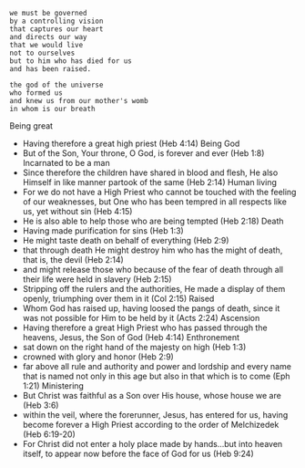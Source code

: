 ```
we must be governed
by a controlling vision
that captures our heart
and directs our way
that we would live
not to ourselves
but to him who has died for us
and has been raised.

the god of the universe
who formed us
and knew us from our mother's womb
in whom is our breath
```



Being great
- Having therefore a great high priest (Heb 4:14)
Being God
- But of the Son, Your throne, O God, is forever and ever (Heb 1:8)
Incarnated to be a man
- Since therefore the children have shared in blood and flesh, He also Himself in like manner partook of the same (Heb 2:14)
Human living
- For we do not have a High Priest who cannot be touched with the feeling of our weaknesses, but One who has been tempred in all respects like us, yet without sin (Heb 4:15)
- He is also able to help those who are being tempted (Heb 2:18)
Death
- Having made purification for sins (Heb 1:3)
- He might taste death on behalf of everything (Heb 2:9)
- that through death He might destroy him who has the might of death, that is, the devil (Heb 2:14)
- and might release those who because of the fear of death through all their life were held in slavery (Heb 2:15)
- Stripping off the rulers and the authorities, He made a display of them openly, triumphing over them in it (Col 2:15)
Raised
- Whom God has raised up, having loosed the pangs of death, since it was not possible for Him to be held by it (Acts 2:24)
Ascension
- Having therefore a great High Priest who has passed through the heavens, Jesus, the Son of God (Heb 4:14)
Enthronement
- sat down on the right hand of the majesty on high (Heb 1:3)
- crowned with glory and honor (Heb 2:9)
- far above all rule and authority and power and lordship and every name that is named not only in this age but also in that which is to come (Eph 1:21)
Ministering
- But Christ was faithful as a Son over His house, whose house we are (Heb 3:6)
- within the veil, where the forerunner, Jesus, has entered for us, having become forever a High Priest according to the order of Melchizedek (Heb 6:19-20)
- For Christ did not enter a holy place made by hands...but into heaven itself, to appear now before the face of God for us (Heb 9:24)
